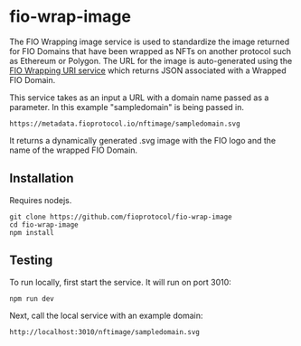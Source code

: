 # fio-wrap-image

The FIO Wrapping image service is used to standardize the image returned for FIO Domains that have been wrapped as NFTs on another protocol such as Ethereum or Polygon. 
The URL for the image is auto-generated using the [FIO Wrapping URI service](https://github.com/fioprotocol/fio-wrap-uri) which returns JSON associated with a Wrapped FIO Domain.

This service takes as an input a URL with a domain name passed as a parameter. In this example "sampledomain" is being passed in.

```
https://metadata.fioprotocol.io/nftimage/sampledomain.svg
```

It returns a dynamically generated .svg image with the FIO logo and the name of the wrapped FIO Domain.

## Installation

Requires nodejs.

```
git clone https://github.com/fioprotocol/fio-wrap-image
cd fio-wrap-image
npm install
```

## Testing

To run locally, first start the service. It will run on port 3010:

```
npm run dev
```

Next, call the local service with an example domain:

```
http://localhost:3010/nftimage/sampledomain.svg
```